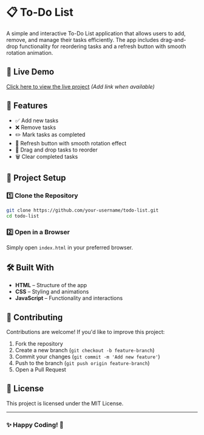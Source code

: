 # 📋 To-Do List

A simple and interactive To-Do List application that allows users to add, remove, and manage their tasks efficiently. The app includes drag-and-drop functionality for reordering tasks and a refresh button with smooth rotation animation.

## 🚀 Live Demo
[Click here to view the live project](#) _(Add link when available)_

## 📌 Features
- ✅ Add new tasks
- ❌ Remove tasks
- ✏️ Mark tasks as completed
- 🔄 Refresh button with smooth rotation effect
- 📌 Drag and drop tasks to reorder
- 🗑️ Clear completed tasks

## 📂 Project Setup
### 1️⃣ Clone the Repository
```bash
git clone https://github.com/your-username/todo-list.git
cd todo-list
```

### 2️⃣ Open in a Browser
Simply open `index.html` in your preferred browser.

## 🛠️ Built With
- **HTML** – Structure of the app
- **CSS** – Styling and animations
- **JavaScript** – Functionality and interactions

## 🤝 Contributing
Contributions are welcome! If you'd like to improve this project:
1. Fork the repository
2. Create a new branch (`git checkout -b feature-branch`)
3. Commit your changes (`git commit -m 'Add new feature'`)
4. Push to the branch (`git push origin feature-branch`)
5. Open a Pull Request

## 📝 License
This project is licensed under the MIT License.

---
### ✨ **Happy Coding!** 🚀
